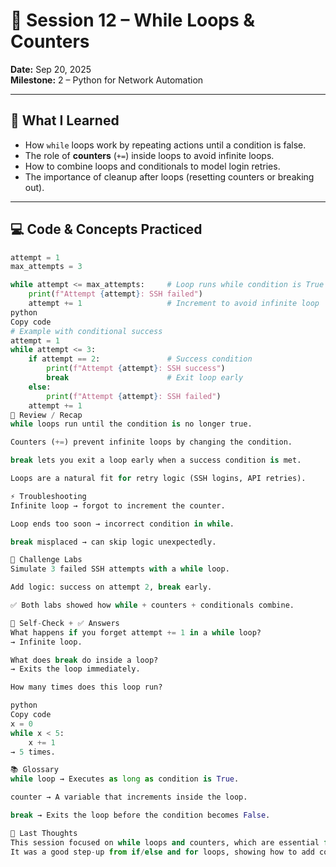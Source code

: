 # 📘 Session 12 – While Loops & Counters  
**Date:** Sep 20, 2025  
**Milestone:** 2 – Python for Network Automation  

---

## 📝 What I Learned  
- How `while` loops work by repeating actions until a condition is false.  
- The role of **counters** (`+=`) inside loops to avoid infinite loops.  
- How to combine loops and conditionals to model login retries.  
- The importance of cleanup after loops (resetting counters or breaking out).  

---

## 💻 Code & Concepts Practiced  
```python
attempt = 1
max_attempts = 3

while attempt <= max_attempts:     # Loop runs while condition is True
    print(f"Attempt {attempt}: SSH failed")
    attempt += 1                   # Increment to avoid infinite loop
python
Copy code
# Example with conditional success
attempt = 1
while attempt <= 3:
    if attempt == 2:               # Success condition
        print(f"Attempt {attempt}: SSH success")
        break                      # Exit loop early
    else:
        print(f"Attempt {attempt}: SSH failed")
    attempt += 1
🔎 Review / Recap
while loops run until the condition is no longer true.

Counters (+=) prevent infinite loops by changing the condition.

break lets you exit a loop early when a success condition is met.

Loops are a natural fit for retry logic (SSH logins, API retries).

⚡ Troubleshooting
Infinite loop → forgot to increment the counter.

Loop ends too soon → incorrect condition in while.

break misplaced → can skip logic unexpectedly.

🧪 Challenge Labs
Simulate 3 failed SSH attempts with a while loop.

Add logic: success on attempt 2, break early.

✅ Both labs showed how while + counters + conditionals combine.

🧠 Self-Check + ✅ Answers
What happens if you forget attempt += 1 in a while loop?
→ Infinite loop.

What does break do inside a loop?
→ Exits the loop immediately.

How many times does this loop run?

python
Copy code
x = 0
while x < 5:
    x += 1
→ 5 times.

📚 Glossary
while loop → Executes as long as condition is True.

counter → A variable that increments inside the loop.

break → Exits the loop before the condition becomes False.

💭 Last Thoughts
This session focused on while loops and counters, which are essential for retries and monitoring tasks in network automation.
It was a good step-up from if/else and for loops, showing how to add control and safety to repeated tasks.
